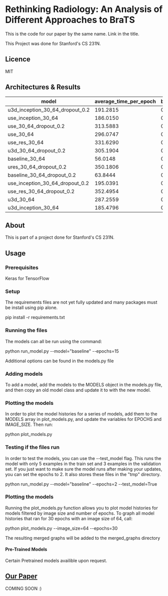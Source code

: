 # Rethinking Radiology: An Analysis of Different Approaches to BraTS

This is the code for our paper by the same name. Link in the title.

This Project was done for Stanford's CS 231N.

## Licence
MIT

## Architectures & Results



|model|average_time_per_epoch|binary_accuracy|val_binary_accuracy|brats_f1_score|val_brats_f1_score|loss|val_loss|
| --- | --- | --- |--- | --- | --- |--- | -- | 
|u3d_inception_30_64_dropout_0.2|191.2815|0.9982|0.9981|0.6907|0.6112|0.0029|0.0033|
|use_inception_30_64|186.0150|0.9972|0.9972|0.3056|0.3796|0.0065|0.0091|
|use_30_64_dropout_0.2|313.5883|0.9968|0.7164|0.5347|0.2772|0.0958|1.9571|
|use_30_64|296.0747|0.9982|0.9977|0.7176|0.5903|0.0093|0.0638|
|use_res_30_64|331.6290|0.9982|0.9978|0.7209|0.5769|0.0029|0.0045|
|u3d_30_64_dropout_0.2|305.1904|0.9976|0.9977|0.5242|0.4222|0.0225|0.0206|
|baseline_30_64|56.0148|0.9975|0.9977|0.4442|0.4330|0.0054|0.0049|
|ures_30_64_dropout_0.2|350.1806|0.9984|0.9981|0.7790|0.6367|0.0022|0.0031|
|baseline_30_64_dropout_0.2|63.8444|0.9972|0.9975|0.3447|0.3836|0.0063|0.0052|
|use_inception_30_64_dropout_0.2|195.0391|0.9978|0.9973|0.5654|0.5273|0.0042|0.0055|
|use_res_30_64_dropout_0.2|352.4954|0.9983|0.9981|0.7615|0.6348|0.0025|0.0032|
|u3d_30_64|287.2559|0.9983|0.9982|0.7529|0.6389|0.0045|0.0050|
|u3d_inception_30_64|185.4796|0.9981|0.9979|0.6731|0.6204|0.0033|0.0036|


## About
This is part of a project done for Stanford's CS 231N.

## Usage

### Prerequisites
Keras for TensorFlow

### Setup
The requirements files are not yet fully updated and many packages must be install using pip alone.

pip install -r requirements.txt


### Running the files

The models can all be run using the command:

python run_model.py --model="baseline" --epochs=15

Additional options can be found in the models.py file

### Adding models

To add a model, add the models to the MODELS object in the models.py file, and then copy an old model class and update it to with the new model.


### Plotting the models
In order to plot the model histories for a series of models, add them to the MODELS array in plot_models.py, and update the variables for EPOCHS and IMAGE_SIZE. Then run:


python plot_models.py


### Testing if the files run

In order to test the models, you can use the --test_model flag. This runs the model with only 5 examples in the train set and 3 examples in the validation set. If you just want to make sure the model runs after making your updates, you can set the epochs to 2. It also stores these files in the "tmp" directory.

python run_model.py --model="baseline" --epochs=2 --test_model=True

### Plotting the models

Running the plot_models.py function allows you to plot model histories for models filtered by image size and number of epochs. To graph all model histories that ran for 30 epochs with an image size of 64, call:

python plot_models.py --image_size=64 --epochs=30

The resulting merged graphs will be added to the merged_graphs directory

#### Pre-Trained Models

Certain Pretrained models availible upon request.

## [Our Paper]()
COMING SOON :)
